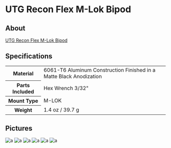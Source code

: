 # UTG Recon Flex M-Lok Bipod

## About

[UTG Recon Flex M-Lok Bipod](https://www.leapers.com/utg-ultra-slim-angled-foregrip-mlok-matte-black-mt-afgm01.html)

## Specifications

<table>
  <tr>
    <th>Material</th>
    <td>6061-T6 Aluminum Construction Finished in a Matte Black Anodization</td>
  </tr>
  <tr>
    <th>Parts Included</th>
    <td>Hex Wrench 3/32"</td>
  </tr>
  <tr>
    <th>Mount Type</th>
   <td>M-LOK</td>
  </tr>
  <tr>
    <th>Weight</th>
    <td>1.4 oz / 39.7 g</td>
  </tr>
</table>

## Pictures

![a](https://github.com/CumpsD/second-brain/raw/main/assets/shooting/utg/foregrip.jpg "a")
![a](https://github.com/CumpsD/second-brain/raw/main/assets/shooting/utg/mt-afgm01_d.png "a")
![a](https://github.com/CumpsD/second-brain/raw/main/assets/shooting/utg/mt-afgm01_e.png "a")
![a](https://github.com/CumpsD/second-brain/raw/main/assets/shooting/utg/mt-afgm01_f.png "a")
![a](https://github.com/CumpsD/second-brain/raw/main/assets/shooting/utg/mt-afgm01_b.png "a")
![a](https://github.com/CumpsD/second-brain/raw/main/assets/shooting/utg/mt-afgm01_c.png "a")
